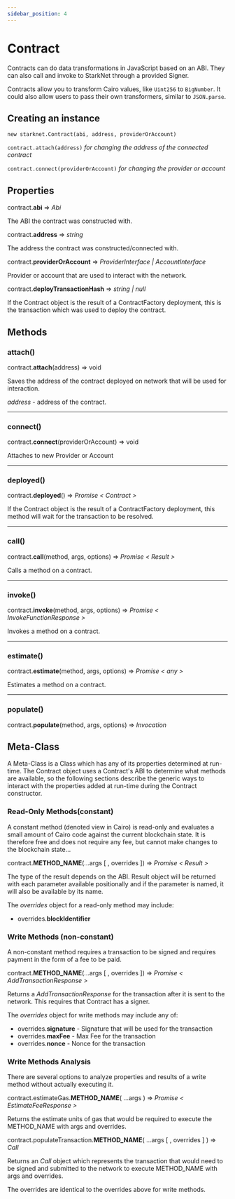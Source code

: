 ```yaml
---
sidebar_position: 4
---
```


# Contract

Contracts can do data transformations in JavaScript based on an ABI. They can also call and invoke to StarkNet through a provided Signer.

Contracts allow you to transform Cairo values, like `Uint256` to `BigNumber`. It could also allow users to pass their own transformers, similar to `JSON.parse`.

## Creating an instance

`new starknet.Contract(abi, address, providerOrAccount)`

`contract.attach(address)` _for changing the address of the connected contract_

`contract.connect(providerOrAccount)` _for changing the provider or account_

## Properties

contract.**abi** => _Abi_

The ABI the contract was constructed with.

contract.**address** => _string_

The address the contract was constructed/connected with.

contract.**providerOrAccount** => _ProviderInterface | AccountInterface_

Provider or account that are used to interact with the network.

contract.**deployTransactionHash** => _string | null_

If the Contract object is the result of a ContractFactory deployment, this is the transaction which was used to deploy the contract.

## Methods

### attach()

contract.**attach**(address) => void

Saves the address of the contract deployed on network that will be used for interaction.

_address_ - address of the contract.

---

### connect()

contract.**connect**(providerOrAccount) => void

Attaches to new Provider or Account

---

### deployed()

contract.**deployed**() => _Promise < Contract >_

If the Contract object is the result of a ContractFactory deployment, this method will wait for the transaction to be resolved.

---

### call()

contract.**call**(method, args, options) => _Promise < Result >_

Calls a method on a contract.

---

### invoke()

contract.**invoke**(method, args, options) => _Promise < InvokeFunctionResponse >_

Invokes a method on a contract.

---

### estimate()

contract.**estimate**(method, args, options) => _Promise < any >_

Estimates a method on a contract.

---

### populate()

contract.**populate**(method, args, options) => _Invocation_

## Meta-Class

A Meta-Class is a Class which has any of its properties determined at run-time. The Contract object uses a Contract's ABI to determine what methods are available, so the following sections describe the generic ways to interact with the properties added at run-time during the Contract constructor.

### Read-Only Methods(constant)

A constant method (denoted view in Cairo) is read-only and evaluates a small amount of Cairo code against the current blockchain state. It is therefore free and does not require any fee, but cannot make changes to the blockchain state...

contract.**METHOD_NAME**(...args [ , overrides ]) => _Promise < Result >_

The type of the result depends on the ABI. Result object will be returned with each parameter available positionally and if the parameter is named, it will also be available by its name.

The _overrides_ object for a read-only method may include:

- overrides.**blockIdentifier**

### Write Methods (non-constant)

A non-constant method requires a transaction to be signed and requires payment in the form of a fee to be paid.

contract.**METHOD_NAME**(...args [ , overrides ]) => _Promise < AddTransactionResponse >_

Returns a _AddTransactionResponse_ for the transaction after it is sent to the network. This requires that Contract has a signer.

The _overrides_ object for write methods may include any of:

- overrides.**signature** - Signature that will be used for the transaction
- overrides.**maxFee** - Max Fee for the transaction
- overrides.**nonce** - Nonce for the transaction

### Write Methods Analysis

There are several options to analyze properties and results of a write method without actually executing it.

contract.estimateGas.**METHOD_NAME**( ...args ) => _Promise < EstimateFeeResponse >_

Returns the estimate units of gas that would be required to execute the METHOD_NAME with args and overrides.

contract.populateTransaction.**METHOD_NAME**( ...args [ , overrides ] ) ⇒ _Call_

Returns an _Call_ object which represents the transaction that would need to be signed and submitted to the network to execute METHOD_NAME with args and overrides.

The overrides are identical to the overrides above for write methods.

